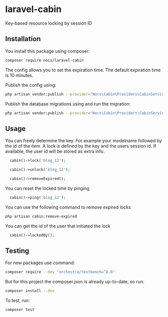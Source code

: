 # laravel-cabin
Key-based resource locking by session ID

## Installation
You install this package using composer:

```bash
composer require nocs/laravel-cabin
```

The config allows you to set the expiration time. The default expiration time is 10 minutes.

Publish the config using:

```bash
php artisan vendor:publish --provider="Nocs\Cabin\Providers\CabinServiceProvider" --tag="config"
```

Publish the database migrations using and run the migration:

```bash
php artisan vendor:publish --provider="Nocs\Cabin\Providers\CabinServiceProvider" --tag="migrations"
```

## Usage

You can freely determine the key. For example your modelname followed by the id of the item. A lock is defined by the key and the users session id. If available, the user id will be stored as extra info.

```php
  cabin()->lock('blog_12');
```

```php
  cabin()->unlock('blog_12');
```

```php
  cabin()->removeExpired();
```

You can reset the locked time by pinging

```php
  cabin()->ping('blog_12');
```

You can use the following command to remove expired locks

```bash
php artisan cabin:remove-expired
```

You can get the id of the user that initiated the lock

```php
  cabin()->lockedBy();
```

## Testing

For new packages use command:
```sh
composer require --dev "orchestra/testbench=^6.0"
```

But for this project the composer.json is already up-to-date, so run:
```sh
composer install --dev
```

To test, run:
```sh
composer test
```
